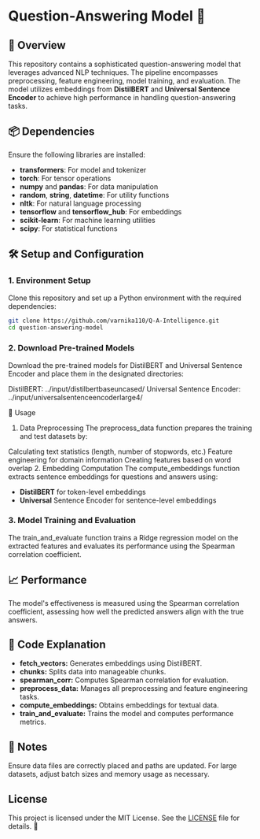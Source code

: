 # Question-Answering Model 🤖

## 🚀 Overview
This repository contains a sophisticated question-answering model that leverages advanced NLP techniques. The pipeline encompasses preprocessing, feature engineering, model training, and evaluation. The model utilizes embeddings from **DistilBERT** and **Universal Sentence Encoder** to achieve high performance in handling question-answering tasks.

## 📦 Dependencies
Ensure the following libraries are installed:

- **transformers**: For model and tokenizer
- **torch**: For tensor operations
- **numpy** and **pandas**: For data manipulation
- **random**, **string**, **datetime**: For utility functions
- **nltk**: For natural language processing
- **tensorflow** and **tensorflow_hub**: For embeddings
- **scikit-learn**: For machine learning utilities
- **scipy**: For statistical functions

## 🛠 Setup and Configuration
### 1. Environment Setup
Clone this repository and set up a Python environment with the required dependencies:

 ```bash
git clone https://github.com/varnika110/Q-A-Intelligence.git
cd question-answering-model
 ```

### 2. Download Pre-trained Models
Download the pre-trained models for DistilBERT and Universal Sentence Encoder and place them in the designated directories:

DistilBERT: ../input/distilbertbaseuncased/
Universal Sentence Encoder: ../input/universalsentenceencoderlarge4/

🔧 Usage
1. Data Preprocessing
The preprocess_data function prepares the training and test datasets by:

Calculating text statistics (length, number of stopwords, etc.)
Feature engineering for domain information
Creating features based on word overlap
2. Embedding Computation
The compute_embeddings function extracts sentence embeddings for questions and answers using:

- **DistilBERT** for token-level embeddings
- **Universal** Sentence Encoder for sentence-level embeddings

### 3. Model Training and Evaluation
The train_and_evaluate function trains a Ridge regression model on the extracted features and evaluates its performance using the Spearman correlation coefficient.

## 📈 Performance
The model's effectiveness is measured using the Spearman correlation coefficient, assessing how well the predicted answers align with the true answers.

## 📜 Code Explanation
- **fetch_vectors:** Generates embeddings using DistilBERT.
- **chunks:** Splits data into manageable chunks.
- **spearman_corr:** Computes Spearman correlation for evaluation.
- **preprocess_data:** Manages all preprocessing and feature engineering tasks.
- **compute_embeddings:** Obtains embeddings for textual data.
- **train_and_evaluate:** Trains the model and computes performance metrics.

## 📝 Notes
Ensure data files are correctly placed and paths are updated.
For large datasets, adjust batch sizes and memory usage as necessary.

## License

This project is licensed under the MIT License. See the [LICENSE](LICENSE) file for details. 📜
